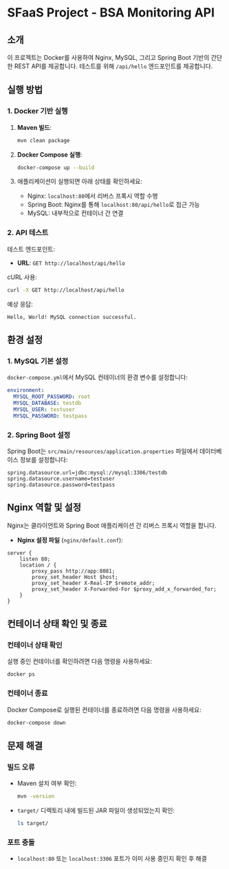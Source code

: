 # SFaaS Project - BSA Monitoring API

## 소개
이 프로젝트는 Docker를 사용하여 Nginx, MySQL, 그리고 Spring Boot 기반의 간단한 REST API를 제공합니다. 테스트를 위해 `/api/hello` 엔드포인트를 제공합니다.

## 실행 방법

### 1. Docker 기반 실행

1. **Maven 빌드**:
   ```bash
   mvn clean package
   ```

2. **Docker Compose 실행**:
   ```bash
   docker-compose up --build
   ```

3. 애플리케이션이 실행되면 아래 상태를 확인하세요:
   - Nginx: `localhost:80`에서 리버스 프록시 역할 수행
   - Spring Boot: Nginx를 통해 `localhost:80/api/hello`로 접근 가능
   - MySQL: 내부적으로 컨테이너 간 연결

### 2. API 테스트

테스트 엔드포인트:
- **URL**: `GET http://localhost/api/hello`

cURL 사용:
```bash
curl -X GET http://localhost/api/hello
```

예상 응답:
```plaintext
Hello, World! MySQL connection successful.
```

## 환경 설정

### 1. MySQL 기본 설정
`docker-compose.yml`에서 MySQL 컨테이너의 환경 변수를 설정합니다:

```yaml
environment:
  MYSQL_ROOT_PASSWORD: root
  MYSQL_DATABASE: testdb
  MYSQL_USER: testuser
  MYSQL_PASSWORD: testpass
```

### 2. Spring Boot 설정
Spring Boot는 `src/main/resources/application.properties` 파일에서 데이터베이스 정보를 설정합니다:

```properties
spring.datasource.url=jdbc:mysql://mysql:3306/testdb
spring.datasource.username=testuser
spring.datasource.password=testpass
```

## Nginx 역할 및 설정

Nginx는 클라이언트와 Spring Boot 애플리케이션 간 리버스 프록시 역할을 합니다.

- **Nginx 설정 파일** (`nginx/default.conf`):
```nginx
server {
    listen 80;
    location / {
        proxy_pass http://app:8081;
        proxy_set_header Host $host;
        proxy_set_header X-Real-IP $remote_addr;
        proxy_set_header X-Forwarded-For $proxy_add_x_forwarded_for;
    }
}
```

## 컨테이너 상태 확인 및 종료

### 컨테이너 상태 확인
실행 중인 컨테이너를 확인하려면 다음 명령을 사용하세요:
```bash
docker ps
```

### 컨테이너 종료
Docker Compose로 실행된 컨테이너를 종료하려면 다음 명령을 사용하세요:
```bash
docker-compose down
```

## 문제 해결

### 빌드 오류
- Maven 설치 여부 확인:
  ```bash
  mvn -version
  ```
- `target/` 디렉토리 내에 빌드된 JAR 파일이 생성되었는지 확인:
  ```bash
  ls target/
  ```

### 포트 충돌
- `localhost:80` 또는 `localhost:3306` 포트가 이미 사용 중인지 확인 후 해결
